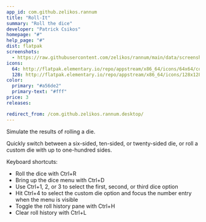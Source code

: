 ```yaml
---
app_id: com.github.zelikos.rannum
title: "Roll-It"
summary: "Roll the dice"
developer: "Patrick Csikos"
homepage: "#"
help_page: "#"
dist: flatpak
screenshots:
  - https://raw.githubusercontent.com/zelikos/rannum/main/data/screenshot1.png
icons:
  64: http://flatpak.elementary.io/repo/appstream/x86_64/icons/64x64/com.github.zelikos.rannum.png
  128: http://flatpak.elementary.io/repo/appstream/x86_64/icons/128x128/com.github.zelikos.rannum.png
color:
  primary: "#a56de2"
  primary-text: "#fff"
price: 3
releases:

redirect_from: /com.github.zelikos.rannum.desktop/
---
```


<p>Simulate the results of rolling a die.</p>
<p>Quickly switch between a six-sided, ten-sided, or twenty-sided die, or roll a custom die with up to one-hundred sides.</p>
<p>Keyboard shortcuts:</p>
<ul>
<li>Roll the dice with Ctrl+R</li>
<li>Bring up the dice menu with Ctrl+D</li>
<li>Use Ctrl+1, 2, or 3 to select the first, second, or third dice option</li>
<li>Hit Ctrl+4 to select the custom die option and focus the number entry when the menu is visible</li>
<li>Toggle the roll history pane with Ctrl+H</li>
<li>Clear roll history with Ctrl+L</li>
</ul>